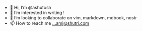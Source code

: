 - 👋 Hi, I’m @ashutosh
- 👀 I’m interested in writing !
- 💞️ I’m looking to collaborate on vim, markdown, mdbook, nostr
- 📫 How to reach me ...amj@shutri.com

<!---
ashutoshmjain/ashutoshmjain is a ✨ special ✨ repository because its `README.md` (this file) appears on your GitHub profile.
You can click the Preview link to take a look at your changes.
--->
